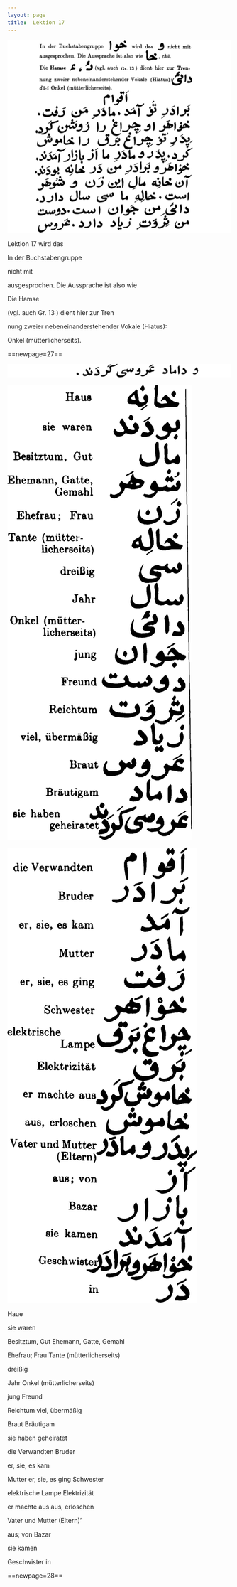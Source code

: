 ```yaml
---
layout: page
title:  Lektion 17
---
```



![image](/assets/s/029.png-03.png)

Lektion 17 wird das

In der Buchstabengruppe

nicht mit

ausgesprochen. Die Aussprache ist also wie

Die Hamse

(vgl. auch Gr. 13 ) dient hier zur Tren

nung zweier nebeneinanderstehender Vokale (Hiatus):

Onkel (mütterlicherseits).





==newpage=27==

![image](/assets/s/030.png-02.png)

![image](/assets/s/2col/030.png-03_1L.png)

![image](/assets/s/2col/030.png-03_2R.png)

Haue

sie waren

Besitztum, Gut Ehemann, Gatte, Gemahl

Ehefrau; Frau Tante (mütterlicherseits)

dreißig

Jahr Onkel (mütterlicherseits)

jung Freund

Reichtum viel, übermäßig

Braut Bräutigam

sie haben geheiratet



die Verwandten Bruder

er, sie, es kam

Mutter er, sie, es ging Schwester

elektrische Lampe Elektrizität

er machte aus aus, erloschen

Vater und Mutter (Eltern)’

aus; von Bazar

sie kamen

Geschwister in



==newpage=28==

